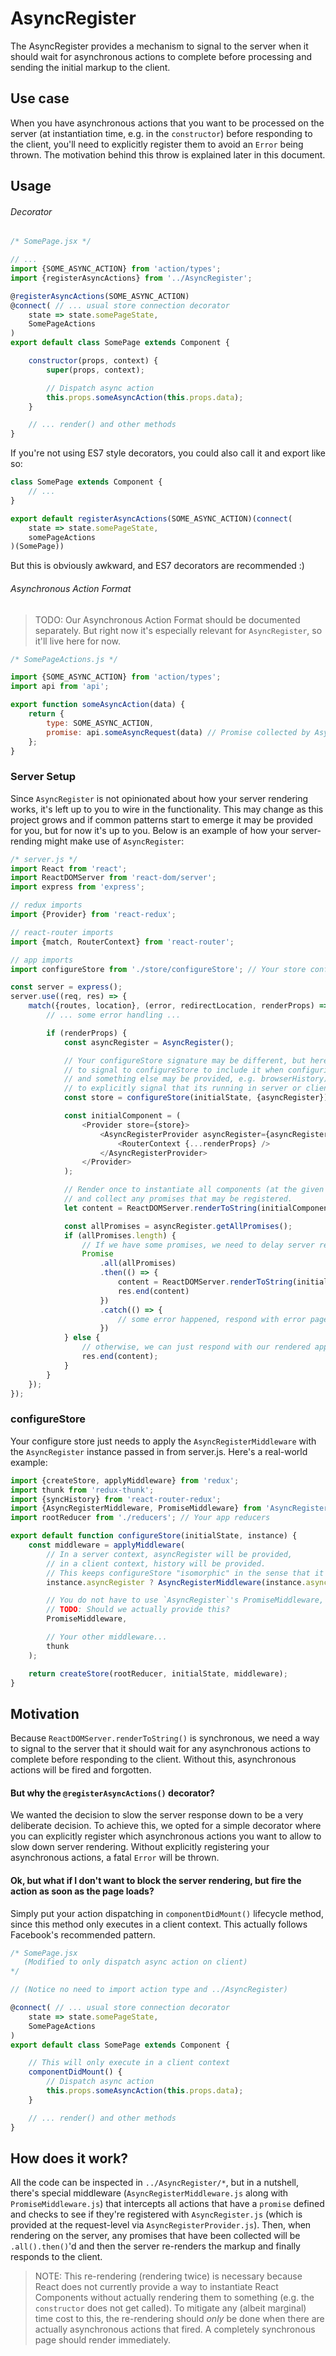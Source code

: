 # AsyncRegister

The AsyncRegister provides a mechanism to signal to the server when it should wait for asynchronous actions to complete before processing and sending the initial markup to the client.

## Use case

When you have asynchronous actions that you want to be processed on the server (at instantiation time, e.g. in the `constructor`) before responding to the client, you'll need to explicitly register them to avoid an `Error` being thrown. The motivation behind this throw is explained later in this document.

## Usage

###### Decorator
```js
/* SomePage.jsx */

// ...
import {SOME_ASYNC_ACTION} from 'action/types';
import {registerAsyncActions} from '../AsyncRegister';

@registerAsyncActions(SOME_ASYNC_ACTION)
@connect( // ... usual store connection decorator
    state => state.somePageState,
    SomePageActions
)
export default class SomePage extends Component {

    constructor(props, context) {
        super(props, context);

        // Dispatch async action
        this.props.someAsyncAction(this.props.data);
    }

    // ... render() and other methods
}
```

If you're not using ES7 style decorators, you could also call it and export like so:
```js
class SomePage extends Component {
    // ...
}

export default registerAsyncActions(SOME_ASYNC_ACTION)(connect(
    state => state.somePageState,
    somePageActions
)(SomePage))
```

But this is obviously awkward, and ES7 decorators are recommended :)

###### Asynchronous Action Format
>TODO: Our Asynchronous Action Format should be documented separately. But right now it's especially relevant for `AsyncRegister`, so it'll live here for now.

```js
/* SomePageActions.js */

import {SOME_ASYNC_ACTION} from 'action/types';
import api from 'api';

export function someAsyncAction(data) {
    return {
        type: SOME_ASYNC_ACTION,
        promise: api.someAsyncRequest(data) // Promise collected by AsyncRegister
    };
}
```

### Server Setup

Since `AsyncRegister` is not opinionated about how your server rendering works, it's left up to you to wire in the functionality. This may change as this project grows and if common patterns start to emerge it may be provided for you, but for now it's up to you. Below is an example of how your server-rending might make use of `AsyncRegister`:

```js
/* server.js */
import React from 'react';
import ReactDOMServer from 'react-dom/server';
import express from 'express';

// redux imports
import {Provider} from 'react-redux';

// react-router imports
import {match, RouterContext} from 'react-router';

// app imports
import configureStore from './store/configureStore'; // Your store configurator

const server = express();
server.use((req, res) => {
    match({routes, location}, (error, redirectLocation, renderProps) => {
        // ... some error handling ...

        if (renderProps) {
            const asyncRegister = AsyncRegister();

            // Your configureStore signature may be different, but here we are passing asyncRegister as part of an object with a property name of `asyncRegister`
            // to signal to configureStore to include it when configuring the store for the server (as opposed to the client where asyncRegister is not needed,
            // and something else may be provided, e.g. browserHistory). This allows us to write configureStore in an "isomorphic" fashion, without having
            // to explicitly signal that its running in server or client contexts.
            const store = configureStore(initialState, {asyncRegister});

            const initialComponent = (
                <Provider store={store}>
                    <AsyncRegisterProvider asyncRegister={asyncRegister}>
                        <RouterContext {...renderProps} />
                    </AsyncRegisterProvider>
                </Provider>
            );

            // Render once to instantiate all components (at the given route)
            // and collect any promises that may be registered.
            let content = ReactDOMServer.renderToString(initialComponent);

            const allPromises = asyncRegister.getAllPromises();
            if (allPromises.length) {
                // If we have some promises, we need to delay server rendering
                Promise
                    .all(allPromises)
                    .then(() => {
                        content = ReactDOMServer.renderToString(initialComponent);
                        res.end(content)
                    })
                    .catch(() => {
                        // some error happened, respond with error page
                    })
            } else {
                // otherwise, we can just respond with our rendered app
                res.end(content);
            }
        }
    });
});
```

### configureStore

Your configure store just needs to apply the `AsyncRegisterMiddleware` with the `AsyncRegister` instance passed in from server.js. Here's a real-world example:

```js
import {createStore, applyMiddleware} from 'redux';
import thunk from 'redux-thunk';
import {syncHistory} from 'react-router-redux';
import {AsyncRegisterMiddleware, PromiseMiddleware} from 'AsyncRegister';
import rootReducer from './reducers'; // Your app reducers

export default function configureStore(initialState, instance) {
    const middleware = applyMiddleware(
        // In a server context, asyncRegister will be provided,
        // in a client context, history will be provided.
        // This keeps configureStore "isomorphic" in the sense that it's basically unaware of what context it's being rendered in.
        instance.asyncRegister ? AsyncRegisterMiddleware(instance.asyncRegister) : syncHistory(instance.history),

        // You do not have to use `AsyncRegister`'s PromiseMiddleware, but it's provided for convenience
        // TODO: Should we actually provide this?
        PromiseMiddleware,

        // Your other middleware...
        thunk
    );

    return createStore(rootReducer, initialState, middleware);
}
```

## Motivation

Because `ReactDOMServer.renderToString()` is synchronous, we need a way to signal to the server that it should wait for any asynchronous actions to complete before responding to the client. Without this, asynchronous actions will be fired and forgotten.

#### But why the `@registerAsyncActions()` decorator?

We wanted the decision to slow the server response down to be a very deliberate decision. To achieve this, we opted for a simple decorator where you can explicitly register which asynchronous actions you want to allow to slow down server rendering. Without explicitly registering your asynchronous actions, a fatal `Error` will be thrown.

#### Ok, but what if I don't want to block the server rendering, but fire the action as soon as the page loads?

Simply put your action dispatching in `componentDidMount()` lifecycle method, since this method only executes in a client context. This actually follows Facebook's recommended pattern.

```js
/* SomePage.jsx
   (Modified to only dispatch async action on client)
*/

// (Notice no need to import action type and ../AsyncRegister)

@connect( // ... usual store connection decorator
    state => state.somePageState,
    SomePageActions
)
export default class SomePage extends Component {

    // This will only execute in a client context
    componentDidMount() {
        // Dispatch async action
        this.props.someAsyncAction(this.props.data);
    }

    // ... render() and other methods
}
```

## How does it work?

All the code can be inspected in `../AsyncRegister/*`, but in a nutshell, there's special middleware (`AsyncRegisterMiddleware.js` along with `PromiseMiddleware.js`) that intercepts all actions that have a `promise` defined and checks to see if they're registered with `AsyncRegister.js` (which is provided at the request-level via `AsyncRegisterProvider.js`). Then, when rendering on the server, any promises that have been collected will be `.all().then()`'d and then the server re-renders the markup and finally responds to the client.

>NOTE: This re-rendering (rendering twice) is necessary because React does not currently provide a way to instantiate React Components without actually rendering them to something (e.g. the `constructor` does not get called). To mitigate any (albeit marginal) time cost to this, the re-rendering should _only_ be done when there are actually asynchronous actions that fired. A completely synchronous page should render immediately.
